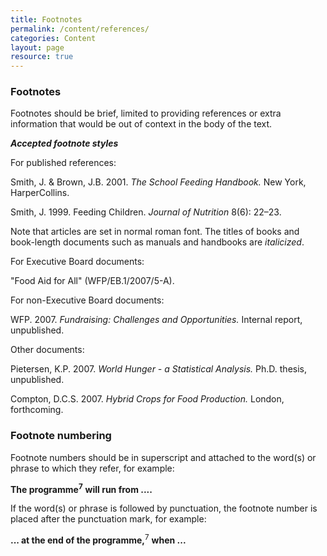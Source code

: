 ```yaml
---
title: Footnotes
permalink: /content/references/
categories: Content
layout: page
resource: true
---
```


### Footnotes

Footnotes should be brief, limited to providing references or extra information that would be out of context in the body of the text.

**_Accepted footnote styles_**

For published references:

Smith, J. & Brown, J.B. 2001.  _The School Feeding Handbook._  New York, HarperCollins.

Smith, J. 1999. Feeding Children. _Journal of Nutrition_ 8(6): 22–23.

Note that articles are set in normal roman font. The titles of books and book-length documents such as manuals and handbooks are *italicized*.

For Executive Board documents:

"Food Aid for All" (WFP/EB.1/2007/5-A).

For non-Executive Board documents:

WFP. 2007. _Fundraising: Challenges and Opportunities._ Internal report, unpublished.

Other documents:

Pietersen, K.P. 2007. _World Hunger - a Statistical Analysis._ Ph.D. thesis, unpublished.

Compton, D.C.S. 2007. _Hybrid Crops for Food Production._ London, forthcoming.

### Footnote numbering

Footnote numbers should be in superscript and attached to the word(s) or phrase to which they refer, for example:

__The programme__<sup>__7__</sup> __will run from ....__

If the word(s) or phrase is followed by punctuation, the footnote number is placed after the punctuation mark, for example:

__... at the end of the programme,__<sup>7</sup> __when ...__

